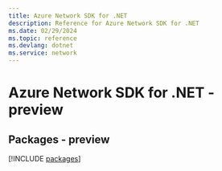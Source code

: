 ```yaml
---
title: Azure Network SDK for .NET
description: Reference for Azure Network SDK for .NET
ms.date: 02/29/2024
ms.topic: reference
ms.devlang: dotnet
ms.service: network
---
```

# Azure Network SDK for .NET - preview
## Packages - preview
[!INCLUDE [packages](network-index.md)]